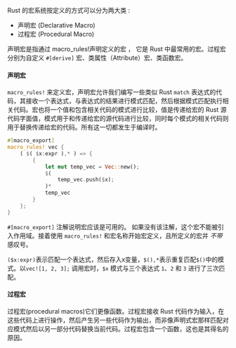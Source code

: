 Rust 的宏系统按定义的方式可以分为两大类 :

- 声明宏 (Declarative Macro)
- 过程宏 (Procedural Macro)

声明宏是指通过 macro_rules!声明定义的宏 ， 它是 Rust 中最常用的宏。过程宏分别为自定义 `#[derive]` 宏、类属性（Attribute）宏、类函数宏。

#### 声明宏

`macro_rules!` 来定义宏，声明宏允许我们编写一些类似 Rust `match` 表达式的代码，其接收一个表达式，与表达式的结果进行模式匹配，然后根据模式匹配执行相关代码。宏也将一个值和包含相关代码的模式进行比较，值是传递给宏的 Rust 源代码字面值，模式用于和传递给宏的源代码进行比较，同时每个模式的相关代码则用于替换传递给宏的代码。所有这一切都发生于编译时。

```rust
#[macro_export]
macro_rules! vec {
    ( $( $x:expr ),* ) => {
        {
            let mut temp_vec = Vec::new();
            $(
                temp_vec.push($x);
            )*
            temp_vec
        }
    };
}
```

`#[macro_export]` 注解说明宏应该是可用的。 如果没有该注解，这个宏不能被引入作用域。接着使用 `macro_rules!` 和宏名称开始宏定义，且所定义的宏并 *不带* 感叹号。

`($x:expr)`表示匹配一个表达式，然后存入x变量，`$(),*`表示重复匹配`$()`中的模式。以`vec![1, 2, 3];` 调用宏时，`$x` 模式与三个表达式 `1`、`2` 和 `3` 进行了三次匹配。

#### 过程宏

 过程宏(procedural macros)它们更像函数。过程宏接收 Rust 代码作为输入，在这些代码上进行操作，然后产生另一些代码作为输出，而非像声明式宏那样匹配对应模式然后以另一部分代码替换当前代码。过程宏包含一个函数，这也是其得名的原因。

